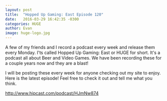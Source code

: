 ```yaml
---
layout: post
title:  "Hopped Up Gaming: East Episode 120"
date:   2016-03-29 16:42:35 -0300
categories: HUGE
author: Evan
image: huge-logo.jpg
---
```


A few of my friends and I record a podcast every week and release them every Monday.
I'ts called Hopped Up Gaming: East or HUGE for short. It's a podcast all about Beer and Video Games. We have been recording these for a couple years now and they are a blast!

I will be posting these every week for anyone checking out my site to enjoy.
Here is the latest episode! Feel free to check it out and tell me what you think.

http://www.hipcast.com/podcast/HJmNw874

